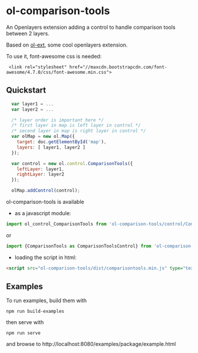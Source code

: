 # ol-comparison-tools
An Openlayers extension adding a control to handle comparison tools between 2 layers.

Based on [ol-ext](http://viglino.github.io/ol-ext/), some cool openlayers extension.


To use it, font-awesome css is needed:
```
 <link rel="stylesheet" href="//maxcdn.bootstrapcdn.com/font-awesome/4.7.0/css/font-awesome.min.css">
```

Quickstart
----------
```javascript
  var layer1 = ...
  var layer2 = ...

  /* layer order is important here */
  /* first layer in map is left layer in control */
  /* second layer in map is right layer in control */
  var olMap = new ol.Map({
    target: doc.getElementById('map'),
    layers: [ layer1, layer2 ]
  });

  var control = new ol.control.ComparisonTools({
    leftLayer: layer1,
    rightLayer: layer2
  });

  olMap.addControl(control);

```

ol-comparison-tools is available
- as a javascript module:
```javascript
import ol_control_ComparisonTools from 'ol-comparison-tools/control/ComparisonTools.js';
```
or
```javascript
import {ComparisonTools as ComparisonToolsControl} from 'ol-comparison-tools/control.js';
```
- loading the script in html:
```html
<script src="ol-comparison-tools/dist/comparisontools.min.js" type="text/javascript"></script>
```

Examples
--------

To run examples, build them with
````
npm run build-examples
````
then serve with
````
npm run serve
````
and browse to http://localhost:8080/examples/package/example.html


